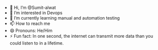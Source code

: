 - 👋 Hi, I’m @Sumit-alwat
- 👀 I’m interested in Devops
- 🌱 I’m currently learning manual and automation testing
- 📫 How to reach me 
- 😄 Pronouns: He/Him
- ⚡ Fun fact:  In one second, the internet can transmit more data than you could listen to in a lifetime.

<!---
Sumit-alwat/Sumit-alwat is a ✨ special ✨ repository because its `README.md` (this file) appears on your GitHub profile.
You can click the Preview link to take a look at your changes.
--->
